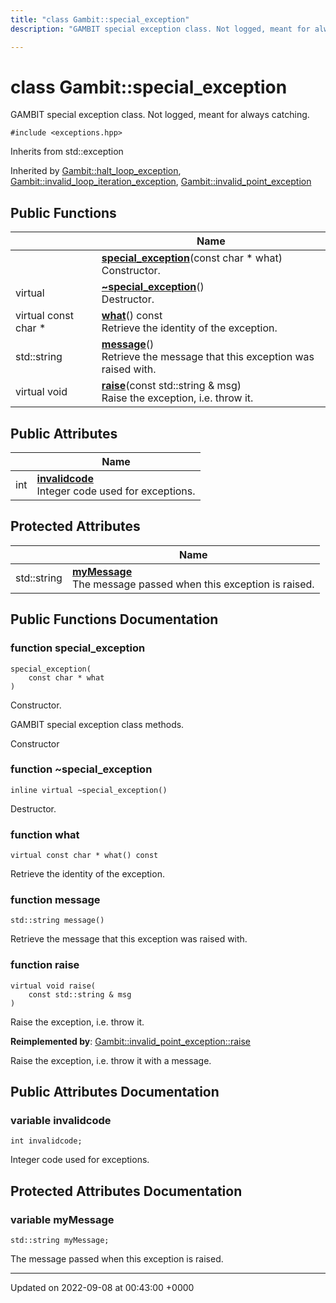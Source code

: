 ```yaml
---
title: "class Gambit::special_exception"
description: "GAMBIT special exception class. Not logged, meant for always catching. "

---
```


# class Gambit::special_exception



GAMBIT special exception class. Not logged, meant for always catching. 


`#include <exceptions.hpp>`

Inherits from std::exception

Inherited by [Gambit::halt_loop_exception](/documentation/code/classes/classgambit_1_1halt__loop__exception/), [Gambit::invalid_loop_iteration_exception](/documentation/code/classes/classgambit_1_1invalid__loop__iteration__exception/), [Gambit::invalid_point_exception](/documentation/code/classes/classgambit_1_1invalid__point__exception/)

## Public Functions

|                | Name           |
| -------------- | -------------- |
| | **[special_exception](/documentation/code/classes/classgambit_1_1special__exception/#function-special-exception)**(const char * what)<br>Constructor.  |
| virtual | **[~special_exception](/documentation/code/classes/classgambit_1_1special__exception/#function-special-exception)**()<br>Destructor.  |
| virtual const char * | **[what](/documentation/code/classes/classgambit_1_1special__exception/#function-what)**() const<br>Retrieve the identity of the exception.  |
| std::string | **[message](/documentation/code/classes/classgambit_1_1special__exception/#function-message)**()<br>Retrieve the message that this exception was raised with.  |
| virtual void | **[raise](/documentation/code/classes/classgambit_1_1special__exception/#function-raise)**(const std::string & msg)<br>Raise the exception, i.e. throw it.  |

## Public Attributes

|                | Name           |
| -------------- | -------------- |
| int | **[invalidcode](/documentation/code/classes/classgambit_1_1special__exception/#variable-invalidcode)** <br>Integer code used for exceptions.  |

## Protected Attributes

|                | Name           |
| -------------- | -------------- |
| std::string | **[myMessage](/documentation/code/classes/classgambit_1_1special__exception/#variable-mymessage)** <br>The message passed when this exception is raised.  |

## Public Functions Documentation

### function special_exception

```
special_exception(
    const char * what
)
```

Constructor. 

GAMBIT special exception class methods.

Constructor 


### function ~special_exception

```
inline virtual ~special_exception()
```

Destructor. 

### function what

```
virtual const char * what() const
```

Retrieve the identity of the exception. 

### function message

```
std::string message()
```

Retrieve the message that this exception was raised with. 

### function raise

```
virtual void raise(
    const std::string & msg
)
```

Raise the exception, i.e. throw it. 

**Reimplemented by**: [Gambit::invalid_point_exception::raise](/documentation/code/classes/classgambit_1_1invalid__point__exception/#function-raise)


Raise the exception, i.e. throw it with a message. 


## Public Attributes Documentation

### variable invalidcode

```
int invalidcode;
```

Integer code used for exceptions. 

## Protected Attributes Documentation

### variable myMessage

```
std::string myMessage;
```

The message passed when this exception is raised. 

-------------------------------

Updated on 2022-09-08 at 00:43:00 +0000